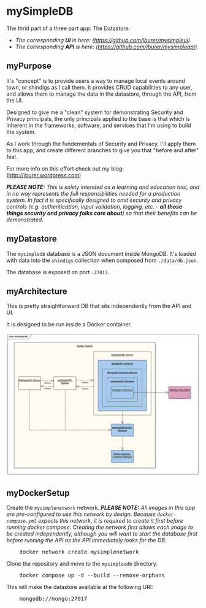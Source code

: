 # mySimpleDB

The thrid part of a three part app: The Datastore.

- _The corresponding **UI** is here: (https://github.com/jburer/mysimpleui)._
- _The corresponding **API** is here: (https://github.com/jburer/mysimpleapi)._

## myPurpose

It's "concept" is to provide users a way to manage local events around town, or shindigs
as I call them. It provides CRUD capabilities to any user, and allows them to manage the data in the
datastore, through the API, from the UI.

Designed to give me a "clean" system for demonstrating Security and
Privacy principals, the only principals applied to the base is that which is inherent
in the frameworks, software, and services that I'm using to build the system.

As I work through the fundementals of Security and Privacy, I'll apply
them to this app, and create different branches to give you that "before
and after" feel.

For more info on this effort check out my blog: (http://jburer.wordpress.com)

_**PLEASE NOTE:** This is solely_
_intended as a learning and education tool, and in no way represents the_
_full responsibilities needed for a production system. In fact it is_
_specifically designed to omit security and privacy controls (e.g._
_authentication, input validation, logging, etc. - **all those things security and privacy folks care about**)_
_so that their benefits can be demonstrated._

## myDatastore

The `mysimpledb` database is a JSON document inside MongoDB. It's loaded with data
into the `shindigs` collection when composed from
`./data/db.json`.

The database is exposed on port `:27017`.

## myArchitecture

This is pretty straightforward DB that sits independently from the API and UI.

It is designed to be run inside a Docker container.

![mySimpleDB](/images/mySimpleDB.gif)

## myDockerSetup

Create the `mysimplenetwork` network. _**PLEASE NOTE:** All images in this app are pre-configured to use this network by design._
_Because `docker-compose.yml` expects this network, it is required to create it first before running docker compose._
_Creating the network first allows each image to be created independently, although you will want to start the database first_
_before running the API as the API immediately looks for the DB._

<pre>
    docker network create mysimplenetwork
</pre>

Clone the repository and move to the `mysimpleadb` directory.

<pre>
    docker compose up -d --build --remove-orphans
</pre>

This will make the datastore available at the following URI:

<pre>
    mongodb://mongo:27017
</pre>

